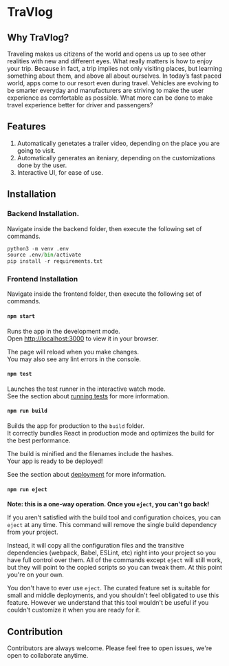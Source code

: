 # TraVlog

## Why TraVlog?
Traveling makes us citizens of the world and opens us up to see other realities with new and different eyes.
What really matters is how to enjoy your trip. Because in fact, a trip implies not only visiting places, but learning something about them, and above all about ourselves.
In today’s fast paced world, apps come to our resort even during travel. Vehicles are evolving to be smarter everyday and manufacturers are striving to make the user experience as comfortable as possible.
What more can be done to make travel experience better for driver and passengers?

## Features
  1. Automatically genetates a trailer video, depending on the place you are going to visit.
  2. Automatically generates an iteniary, depending on the customizations done by the user.
  3. Interactive UI, for ease of use.

## Installation

### Backend Installation.
Navigate inside the backend folder, then execute the following set of commands.
```python
python3 -m venv .env
source .env/bin/activate
pip install -r requirements.txt
```

### Frontend Installation
Navigate inside the frontend folder, then execute the following set of commands.
#### `npm start`

Runs the app in the development mode.\
Open [http://localhost:3000](http://localhost:3000) to view it in your browser.

The page will reload when you make changes.\
You may also see any lint errors in the console.

#### `npm test`

Launches the test runner in the interactive watch mode.\
See the section about [running tests](https://facebook.github.io/create-react-app/docs/running-tests) for more information.

#### `npm run build`

Builds the app for production to the `build` folder.\
It correctly bundles React in production mode and optimizes the build for the best performance.

The build is minified and the filenames include the hashes.\
Your app is ready to be deployed!

See the section about [deployment](https://facebook.github.io/create-react-app/docs/deployment) for more information.

#### `npm run eject`

**Note: this is a one-way operation. Once you `eject`, you can't go back!**

If you aren't satisfied with the build tool and configuration choices, you can `eject` at any time. This command will remove the single build dependency from your project.

Instead, it will copy all the configuration files and the transitive dependencies (webpack, Babel, ESLint, etc) right into your project so you have full control over them. All of the commands except `eject` will still work, but they will point to the copied scripts so you can tweak them. At this point you're on your own.

You don't have to ever use `eject`. The curated feature set is suitable for small and middle deployments, and you shouldn't feel obligated to use this feature. However we understand that this tool wouldn't be useful if you couldn't customize it when you are ready for it.

## Contribution
Contributors are always welcome. Please feel free to open issues, we're open to collaborate anytime.

